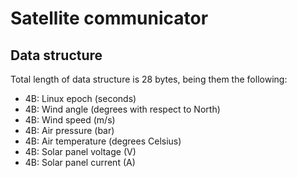 # Satellite communicator

## Data structure
Total length of data structure is 28 bytes, being them the following:
- 4B: Linux epoch (seconds)
- 4B: Wind angle (degrees with respect to North)
- 4B: Wind speed (m/s)
- 4B: Air pressure (bar)
- 4B: Air temperature (degrees Celsius)
- 4B: Solar panel voltage (V)
- 4B: Solar panel current (A)